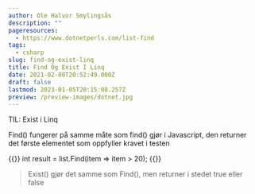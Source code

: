 ```yaml
---
author: Ole Halvor Smylingsås
description: ""
pageresources:
  - https://www.dotnetperls.com/list-find
tags:
  - csharp
slug: find-og-exist-linq
title: Find Og Exist I Linq
date: 2021-02-08T20:52:49.000Z
draft: false
lastmod: 2023-01-05T20:15:08.257Z
preview: /preview-images/dotnet.jpg
---
```


TIL: Exist i Linq
<!--more-->
Find() fungerer på samme måte som find() gjør i Javascript, den returner det første elementet som oppfyller kravet i testen

{{<highlight c>}}
int result = list.Find(item => item > 20);
{{</highlight>}}

> Exist() gjør det samme som Find(), men returner i stedet true eller false
